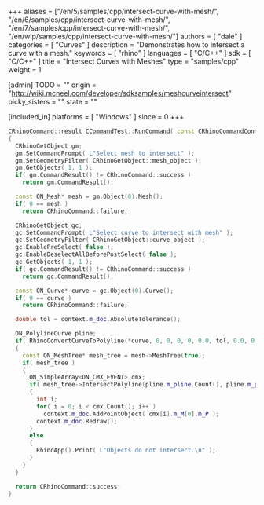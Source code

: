 +++
aliases = ["/en/5/samples/cpp/intersect-curve-with-mesh/", "/en/6/samples/cpp/intersect-curve-with-mesh/", "/en/7/samples/cpp/intersect-curve-with-mesh/", "/en/wip/samples/cpp/intersect-curve-with-mesh/"]
authors = [ "dale" ]
categories = [ "Curves" ]
description = "Demonstrates how to intersect a curve with a mesh."
keywords = [ "rhino" ]
languages = [ "C/C++" ]
sdk = [ "C/C++" ]
title = "Intersect Curves with Meshes"
type = "samples/cpp"
weight = 1

[admin]
TODO = ""
origin = "http://wiki.mcneel.com/developer/sdksamples/meshcurveintersect"
picky_sisters = ""
state = ""

[included_in]
platforms = [ "Windows" ]
since = 0
+++

```cpp
CRhinoCommand::result CCommandTest::RunCommand( const CRhinoCommandContext& context )
{
  CRhinoGetObject gm;
  gm.SetCommandPrompt( L"Select mesh to intersect" );
  gm.SetGeometryFilter( CRhinoGetObject::mesh_object );
  gm.GetObjects( 1, 1 );
  if( gm.CommandResult() != CRhinoCommand::success )
    return gm.CommandResult();

  const ON_Mesh* mesh = gm.Object(0).Mesh();
  if( 0 == mesh )
    return CRhinoCommand::failure;

  CRhinoGetObject gc;
  gc.SetCommandPrompt( L"Select curve to intersect with mesh" );
  gc.SetGeometryFilter( CRhinoGetObject::curve_object );
  gc.EnablePreSelect( false );
  gc.EnableDeselectAllBeforePostSelect( false );
  gc.GetObjects( 1, 1 );
  if( gc.CommandResult() != CRhinoCommand::success )
    return gc.CommandResult();

  const ON_Curve* curve = gc.Object(0).Curve();
  if( 0 == curve )
    return CRhinoCommand::failure;

  double tol = context.m_doc.AbsoluteTolerance();

  ON_PolylineCurve pline;
  if( RhinoConvertCurveToPolyline(*curve, 0, 0, 0, 0, 0.0, tol, 0.0, 0, pline) )
  {
    const ON_MeshTree* mesh_tree = mesh->MeshTree(true);
    if( mesh_tree )
    {
      ON_SimpleArray<ON_CMX_EVENT> cmx;
      if( mesh_tree->IntersectPolyline(pline.m_pline.Count(), pline.m_pline.Array(), cmx) )
      {
        int i;
        for( i = 0; i < cmx.Count(); i++ )
          context.m_doc.AddPointObject( cmx[i].m_M[0].m_P );
        context.m_doc.Redraw();
      }
      else
      {
        RhinoApp().Print( L"Objects do not intersect.\n" );
      }
    }
  }

  return CRhinoCommand::success;
}
```
